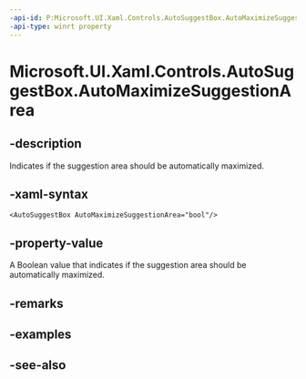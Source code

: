 ```yaml
---
-api-id: P:Microsoft.UI.Xaml.Controls.AutoSuggestBox.AutoMaximizeSuggestionArea
-api-type: winrt property
---
```


<!-- Property syntax
public bool AutoMaximizeSuggestionArea { get;  set; }
-->

# Microsoft.UI.Xaml.Controls.AutoSuggestBox.AutoMaximizeSuggestionArea

## -description
Indicates if the suggestion area should be automatically maximized.

## -xaml-syntax
```xaml
<AutoSuggestBox AutoMaximizeSuggestionArea="bool"/>
```


## -property-value
A Boolean value that indicates if the suggestion area should be automatically maximized.

## -remarks

## -examples

## -see-also
